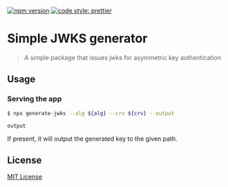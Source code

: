 [![npm version](https://badge.fury.io/js/angular2-expandable-list.svg)](https://badge.fury.io/js/angular2-expandable-list)
[![code style: prettier](https://img.shields.io/badge/code_style-prettier-ff69b4.svg?style=flat-square)](https://github.com/prettier/prettier)

# Simple JWKS generator 

> A simple package that issues jwks for asymmetric key authentication

## Usage

### Serving the app

```sh
$ npx generate-jwks --alg ${alg} --crv ${crv} --output
```

`output`

If present, it will output the generated key to the given path.
## License

[MIT License](https://andreasonny.mit-license.org/2019)
